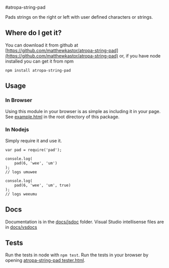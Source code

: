 #atropa-string-pad

Pads strings on the right or left with user defined characters or strings.

## Where do I get it?

You can download it from github at 
[https://github.com/matthewkastor/atropa-string-pad](https://github.com/matthewkastor/atropa-string-pad) 
or, if you have node installed you can get it from npm

`npm install atropa-string-pad`

## Usage

### In Browser

Using this module in your browser is as simple as including it in your page. 
See [example.html](http://matthewkastor.github.io/atropa-string-pad/example.html) 
in the root directory of this package.

### In Nodejs

Simply require it and use it.

```
var pad = require('pad');

console.log(
    pad(6, 'wee', 'um')
);
// logs umuwee

console.log(
    pad(6, 'wee', 'um', true)
);
// logs weeumu
```

## Docs

Documentation is in the [docs/jsdoc](http://matthewkastor.github.io/atropa-string-pad/docs/jsdoc/symbols/_global_.html) folder.
Visual Studio intellisense files are in [docs/vsdocs](https://github.com/matthewkastor/atropa-string-pad/blob/gh-pages/docs/vsdoc/OpenLayersAll.js)

## Tests

Run the tests in node with `npm test`. Run the tests in your browser by opening 
[atropa-string-pad tester.html](http://matthewkastor.github.io/atropa-string-pad/atropa-string-pad%20tester.html).